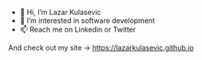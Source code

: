 - 👋 Hi, I’m Lazar Kulasevic
- 👀 I’m interested in software development
- 📫 Reach me on Linkedin or Twitter

And check out my site -> https://lazarkulasevic.github.io
